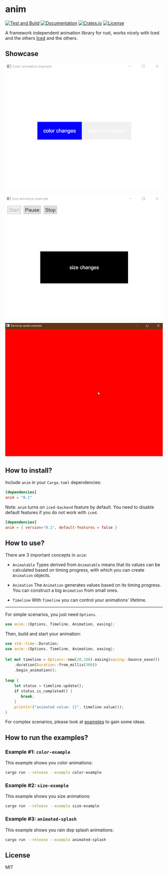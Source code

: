 # anim
[![Test and Build](https://github.com/joylei/anim-rs/workflows/Test%20and%20Build/badge.svg?branch=master)](https://github.com/joylei/anim-rs/actions?query=workflow%3A%22Test+and+Build%22)
[![Documentation](https://docs.rs/anim/badge.svg)](https://docs.rs/anim)
[![Crates.io](https://img.shields.io/crates/v/anim.svg)](https://crates.io/crates/anim)
[![License](https://img.shields.io/crates/l/anim.svg)](https://github.com/joylei/anim-rs/blob/master/LICENSE)

A framework independent animation library for rust, works nicely with Iced and the others [Iced](https://github.com/hecrj/iced)  and the others.

## Showcase

<center>

![Color&Opacity Animation Example](./images/color-example.gif)

![Size Animation Example](./images/size-example.gif)

![Raindrop Splash Animation](./images/animated-splash.gif)

</center>

## How to install?

Include `anim` in your `Cargo.toml` dependencies:

```toml
[dependencies]
anim = "0.1"
```

Note: `anim` turns on `iced-backend` feature by default. You need to disable default features if you do not work with `iced`.

```toml
[dependencies]
anim = { version="0.1", default-features = false }
```

## How to use?

There are 3 important concepts in `anim`:
- `Animatable`
Types derived from `Animatable` means that its values can be calculated based on timing progress, with which you can create `Animation` objects.

- `Animation`
The `Animation` generates values based on its timing progress. You can construct a big `Animation`  from small ones.

- `Timeline`
With `Timeline` you can control your animations' lifetime.

---

For simple scenarios, you just need `Options`.

```rust
use anim::{Options, Timeline, Animation, easing};
```

Then, build and start your animation:

```rust
use std::time::Duration;
use anim::{Options, Timeline, Animation, easing};

let mut timeline = Options::new(20,100).easing(easing::bounce_ease())
    .duration(Duration::from_millis(300))
    .begin_animation();

loop {
    let status = timeline.update();
    if status.is_completed() {
       break;
    }
    println!("animated value: {}", timeline.value());
}
```

For complex scenarios, please look at [examples](./examples/) to gain some ideas.


## How to run the examples?

### Example #1: `color-example`

This example shows you color animations:

```sh
cargo run --release --example color-example
```

### Example #2: `size-example`

This example shows you size animations:

```sh
cargo run --release --example size-example
```

### Example #3: `animated-splash`

This example shows you rain dop splash animations:

```sh
cargo run --release --example animated-splash
```

## License

MIT
